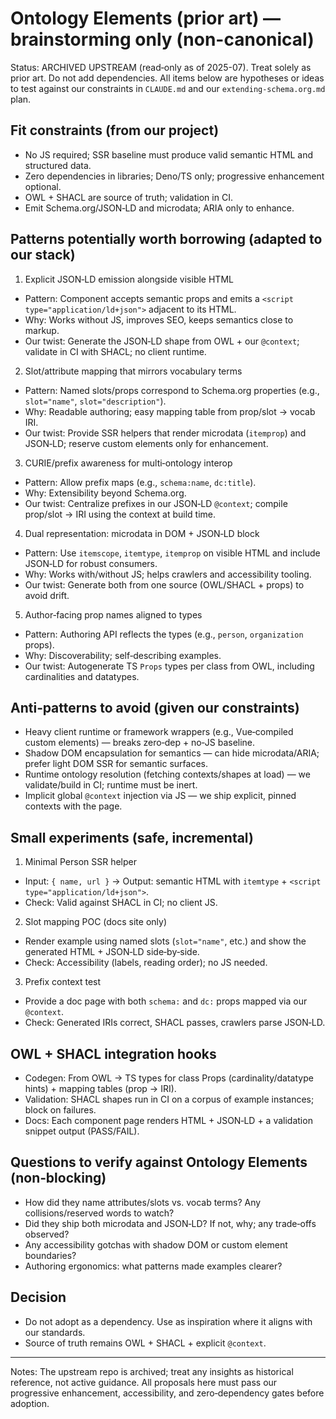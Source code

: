 # Ontology Elements (prior art) — brainstorming only (non-canonical)

Status: ARCHIVED UPSTREAM (read‑only as of 2025-07). Treat solely as prior art. Do not add dependencies. All items below are hypotheses or ideas to test against our constraints in `CLAUDE.md` and our `extending-schema.org.md` plan.

## Fit constraints (from our project)
- No JS required; SSR baseline must produce valid semantic HTML and structured data.
- Zero dependencies in libraries; Deno/TS only; progressive enhancement optional.
- OWL + SHACL are source of truth; validation in CI.
- Emit Schema.org/JSON‑LD and microdata; ARIA only to enhance.

## Patterns potentially worth borrowing (adapted to our stack)
1) Explicit JSON‑LD emission alongside visible HTML
- Pattern: Component accepts semantic props and emits a `<script type="application/ld+json">` adjacent to its HTML.
- Why: Works without JS, improves SEO, keeps semantics close to markup.
- Our twist: Generate the JSON‑LD shape from OWL + our `@context`; validate in CI with SHACL; no client runtime.

2) Slot/attribute mapping that mirrors vocabulary terms
- Pattern: Named slots/props correspond to Schema.org properties (e.g., `slot="name"`, `slot="description"`).
- Why: Readable authoring; easy mapping table from prop/slot → vocab IRI.
- Our twist: Provide SSR helpers that render microdata (`itemprop`) and JSON‑LD; reserve custom elements only for enhancement.

3) CURIE/prefix awareness for multi‑ontology interop
- Pattern: Allow prefix maps (e.g., `schema:name`, `dc:title`).
- Why: Extensibility beyond Schema.org.
- Our twist: Centralize prefixes in our JSON‑LD `@context`; compile prop/slot → IRI using the context at build time.

4) Dual representation: microdata in DOM + JSON‑LD block
- Pattern: Use `itemscope`, `itemtype`, `itemprop` on visible HTML and include JSON‑LD for robust consumers.
- Why: Works with/without JS; helps crawlers and accessibility tooling.
- Our twist: Generate both from one source (OWL/SHACL + props) to avoid drift.

5) Author‑facing prop names aligned to types
- Pattern: Authoring API reflects the types (e.g., `person`, `organization` props).
- Why: Discoverability; self‑describing examples.
- Our twist: Autogenerate TS `Props` types per class from OWL, including cardinalities and datatypes.

## Anti‑patterns to avoid (given our constraints)
- Heavy client runtime or framework wrappers (e.g., Vue‑compiled custom elements) — breaks zero‑dep + no‑JS baseline.
- Shadow DOM encapsulation for semantics — can hide microdata/ARIA; prefer light DOM SSR for semantic surfaces.
- Runtime ontology resolution (fetching contexts/shapes at load) — we validate/build in CI; runtime must be inert.
- Implicit global `@context` injection via JS — we ship explicit, pinned contexts with the page.

## Small experiments (safe, incremental)
1) Minimal Person SSR helper
- Input: `{ name, url }` → Output: semantic HTML with `itemtype` + `<script type="application/ld+json">`.
- Check: Valid against SHACL in CI; no client JS.

2) Slot mapping POC (docs site only)
- Render example using named slots (`slot="name"`, etc.) and show the generated HTML + JSON‑LD side‑by‑side.
- Check: Accessibility (labels, reading order); no JS needed.

3) Prefix context test
- Provide a doc page with both `schema:` and `dc:` props mapped via our `@context`.
- Check: Generated IRIs correct, SHACL passes, crawlers parse JSON‑LD.

## OWL + SHACL integration hooks
- Codegen: From OWL → TS types for class Props (cardinality/datatype hints) + mapping tables (prop → IRI).
- Validation: SHACL shapes run in CI on a corpus of example instances; block on failures.
- Docs: Each component page renders HTML + JSON‑LD + a validation snippet output (PASS/FAIL).

## Questions to verify against Ontology Elements (non‑blocking)
- How did they name attributes/slots vs. vocab terms? Any collisions/reserved words to watch?
- Did they ship both microdata and JSON‑LD? If not, why; any trade‑offs observed?
- Any accessibility gotchas with shadow DOM or custom element boundaries?
- Authoring ergonomics: what patterns made examples clearer?

## Decision
- Do not adopt as a dependency. Use as inspiration where it aligns with our standards.
- Source of truth remains OWL + SHACL + explicit `@context`.

---
Notes: The upstream repo is archived; treat any insights as historical reference, not active guidance. All proposals here must pass our progressive enhancement, accessibility, and zero‑dependency gates before adoption.
